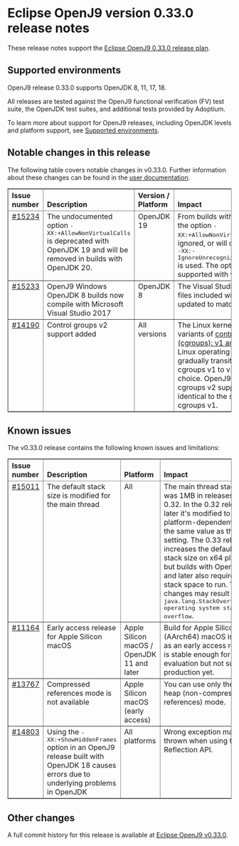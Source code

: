 <!--
* Copyright (c) 2022, 2022 IBM Corp. and others
*
* This program and the accompanying materials are made
* available under the terms of the Eclipse Public License 2.0
* which accompanies this distribution and is available at
* https://www.eclipse.org/legal/epl-2.0/ or the Apache
* License, Version 2.0 which accompanies this distribution and
* is available at https://www.apache.org/licenses/LICENSE-2.0.
*
* This Source Code may also be made available under the
* following Secondary Licenses when the conditions for such
* availability set forth in the Eclipse Public License, v. 2.0
* are satisfied: GNU General Public License, version 2 with
* the GNU Classpath Exception [1] and GNU General Public
* License, version 2 with the OpenJDK Assembly Exception [2].
*
* [1] https://www.gnu.org/software/classpath/license.html
* [2] http://openjdk.java.net/legal/assembly-exception.html
*
* SPDX-License-Identifier: EPL-2.0 OR Apache-2.0 OR GPL-2.0 WITH
* Classpath-exception-2.0 OR LicenseRef-GPL-2.0 WITH Assembly-exception
-->

# Eclipse OpenJ9 version 0.33.0 release notes

These release notes support the [Eclipse OpenJ9 0.33.0 release plan](https://projects.eclipse.org/projects/technology.openj9/releases/0.33.0/plan).

## Supported environments

OpenJ9 release 0.33.0 supports OpenJDK 8, 11, 17, 18.

All releases are tested against the OpenJ9 functional verification (FV) test suite, the OpenJDK test suites, and additional tests provided by Adoptium.

To learn more about support for OpenJ9 releases, including OpenJDK levels and platform support, see [Supported environments](https://eclipse.org/openj9/docs/openj9_support/index.html).

## Notable changes in this release

The following table covers notable changes in v0.33.0. Further information about these changes can be found in the [user documentation](https://eclipse-openj9.github.io/openj9-docs/version0.33/).

<table cellpadding="4" cellspacing="0" summary="" width="100%" rules="all" frame="border" border="1"><thead align="left">
<tr>
<th valign="bottom">Issue number</th>
<th valign="bottom">Description</th>
<th valign="bottom">Version / Platform</th>
<th valign="bottom">Impact</th>
</tr>
</thead>
<tbody>

<tr>
<td valign="top"><a href="https://github.com/eclipse-openj9/openj9/pull/15234">#15234</a></td>
<td valign="top">The undocumented option <tt>-XX:+AllowNonVirtualCalls</tt> is deprecated with OpenJDK 19 and will be removed in builds with OpenJDK 20.</td>
<td valign="top">OpenJDK 19</td>
<td valign="top">From builds with OpenJDK 20, the option <tt>-XX:+AllowNonVirtualCalls</tt> will be ignored, or will cause an error if <tt>-XX:-IgnoreUnrecognizedXXColonOptions</tt> is used.
The option cannot be supported with value types.</td>
</tr>

<tr>
<td valign="top"><a href="https://github.com/eclipse-openj9/openj9/pull/15233">#15233</a></td>
<td valign="top">OpenJ9 Windows OpenJDK 8 builds now compile with Microsoft Visual Studio 2017</td>
<td valign="top">OpenJDK 8</td>
<td valign="top">The Visual Studio redistributable files included with the build are updated to match.</td>
</tr>

<tr>
<td valign="top"><a href="https://github.com/eclipse-openj9/openj9/issues/14190">#14190</a></td>
<td valign="top">Control groups v2 support added</td>
<td valign="top">All versions</td>
<td valign="top">The Linux kernel has two variants of <a href="https://man7.org/linux/man-pages/man7/cgroups.7.html">control groups (cgroups): v1 and v2</a>. Many Linux operating systems are gradually transitioning from cgroups v1 to v2 as their default choice. OpenJ9 has added cgroups v2 support which is identical to the support for cgroups v1.</td>
</tr>

</tbody>
</table>

## Known issues

The v0.33.0 release contains the following known issues and limitations:

<table cellpadding="4" cellspacing="0" summary="" width="100%" rules="all" frame="border" border="1">
<thead align="left">
<tr>
<th valign="bottom">Issue number</th>
<th valign="bottom">Description</th>
<th valign="bottom">Platform</th>
<th valign="bottom">Impact</th>
<th valign="bottom">Workaround</th>
</tr>
</thead>

<tbody>
<tr>
<td valign="top"><a href="https://github.com/eclipse-openj9/openj9/issues/15011">#15011</a></td>
<td valign="top">The default stack size is modified for the main thread</td>
<td valign="top">All</td>
<td valign="top">The main thread stack size was 1MB in releases prior to 0.32. In the 0.32 release and later it's modified to a smaller
platform-dependent value, the same value as the <tt>-Xmso</tt> setting. The 0.33 release increases the default <tt>-Xmso</tt> stack size
on x64 platforms, but builds with OpenJDK 17 and later also require more stack space to run. These changes may result in a
<tt>java.lang.StackOverflowError: operating system stack overflow</tt>.</td>
<td valign="top">Use <tt>-Xmso</tt> to set the default stack size. See the default value by using <tt>-verbose:sizes</tt>.</td>
</tr>

<tr>
<td valign="top"><a href="https://github.com/eclipse-openj9/openj9/issues/11164">#11164</a></td>
<td valign="top">Early access release for Apple Silicon macOS</td>
<td valign="top">Apple Silicon macOS / OpenJDK 11 and later</td>
<td valign="top">Build for Apple Silicon (AArch64) macOS is available as an early access release.  It is stable enough for evaluation but not suitable for production yet.</td>
</tr>

<tr>
<td valign="top"><a href="https://github.com/eclipse-openj9/openj9/issues/13767">#13767</a></td>
<td valign="top">Compressed references mode is not available</td>
<td valign="top">Apple Silicon macOS (early access)</td>
<td valign="top">You can use only the large heap (non-compressed references) mode.</td>
<td valign="top">None</td>
</tr>

<tr>
<td valign="top"><a href="https://github.com/eclipse-openj9/openj9/issues/14803">#14803</a></td>
<td valign="top">Using the <tt>-XX:+ShowHiddenFrames</tt> option in an OpenJ9 release built with OpenJDK 18 causes errors due to underlying problems in OpenJDK</td>
<td valign="top">All platforms</td>
<td valign="top">Wrong exception may be thrown when using the Reflection API.</td>
<td valign="top">Avoid using the <tt>-XX:+ShowHiddenFrames</tt> option with OpenJDK 18</td>
</tr>

</tbody>
</table>

## Other changes

A full commit history for this release is available at [Eclipse OpenJ9 v0.33.0](https://github.com/eclipse-openj9/openj9/releases/tag/openj9-0.33.0).
